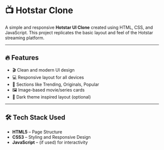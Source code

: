 # 📺 Hotstar Clone

A simple and responsive **Hotstar UI Clone** created using HTML, CSS, and JavaScript. This project replicates the basic layout and feel of the Hotstar streaming platform.

---

## 🔥 Features

- 🎬 Clean and modern UI design
- 💻 Responsive layout for all devices
- 📁 Sections like Trending, Originals, Popular
- 🖼️ Image-based movie/series cards
- 🌙 Dark theme inspired layout (optional)

---

## 🛠️ Tech Stack Used

- **HTML5** – Page Structure
- **CSS3** – Styling and Responsive Design
- **JavaScript** – (if used) for interactivity
